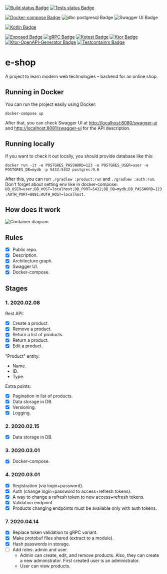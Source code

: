 [![Build status Badge](https://github.com/SerVB/e-shop/workflows/Build/badge.svg)](https://github.com/SerVB/e-shop/actions)
[![Tests status Badge](https://github.com/SerVB/e-shop/workflows/Tests/badge.svg)](https://github.com/SerVB/e-shop/actions)

[![Docker-compose Badge](https://img.shields.io/badge/docker-compose-blue.svg)](https://docs.docker.com/compose/)
![jdbc postgresql Badge](https://img.shields.io/badge/jdbc-postgresql-darkblue.svg)
![Swagger UI Badge](https://img.shields.io/badge/swagger-ui-black.svg)

[![Kotlin Badge](https://img.shields.io/badge/Kotlin-1.3.71-green.svg)](https://kotlinlang.org/)

[![Exposed Badge](https://img.shields.io/badge/Exposed-0.22.1-green.svg)](https://github.com/papsign/Ktor-OpenAPI-Generator)
[![gRPC Badge](https://img.shields.io/badge/gRPC-1.28.0-388.svg)](https://grpc.io/)
[![Kotest Badge](https://img.shields.io/badge/Kotest-4.0.2-green.svg)](https://github.com/kotest/kotest)
[![Ktor Badge](https://img.shields.io/badge/Ktor-1.3.2-green.svg)](https://ktor.io/)
[![Ktor-OpenAPI-Generator Badge](https://img.shields.io/badge/Ktor%20OpenAPI%20Generator-646f366-green.svg)](https://github.com/papsign/Ktor-OpenAPI-Generator)
[![Testcontainrs Badge](https://img.shields.io/badge/Testcontainers-1.13.0-blue.svg)](https://www.testcontainers.org/)
# e-shop
A project to learn modern web technologies – backend for an online shop.

## Running in Docker
You can run the project easily using Docker:
```shell script
docker-compose up
```

After that, you can check Swagger UI at <http://localhost:8080/swagger-ui> and <http://localhost:8081/swagger-ui> for the API description.

## Running locally
If you want to check it out locally, you should provide database like this:
```shell script
docker run -it -e POSTGRES_PASSWORD=123 -e POSTGRES_USER=user -e POSTGRES_DB=mydb -p 5432:5432 postgres:9.6
```

After this, you can run `./gradlew :product:run` and `./gradlew :auth:run`. Don't forget about setting env like in docker-compose: `DB_USER=user;DB_HOST=localhost;DB_PORT=5432;DB_DB=mydb;DB_PASSWORD=123;AUTH_PORT=8081;AUTH_HOST=localhost`.

## How does it work
![Container diagram](https://kroki.io/c4plantuml/svg/eNqdVFtv2jAUfvevOOOJaXSjWyv1sZSg9YIgI-nQniITm2A1sSPbKUPT_vuOjQNUjbapeYh0Ts53Of6sXBtLtW2qkrwTMi8bxmF8kY2VtFRIrj_W7hOZjn7MH9MsncdZNF_O2np5l95m08nXySzqvyfEClsivMUCE7TQtIK10sDPzEbVhMRcGyX7jeF6AI_-3RuBK0Gtw1QPuZKdsbzKblQjGdW7Ps_cFxxuR-AXAXwOamEiq7ViTW4zWovD9Flowii-g1FdlyKnVijZw4kHZUshB_BglXZ1rNWzYNwELxCgBtaNzB2IlsLu4FlQWEyS1FGi304rtLGblz5c5y0mPO7_DUSrPlu1J7Gn8-tH1NIVNdxLKGMLzZNvU1clKIxyh2WFxNCqvb9OcufIReeM_ZPWx6t5IYzVnvOUH6hk-wUNNwYbBhV_E7LgZbgmnckulX4ysBWIa107xavh1RBqpXHt-2Q--3SbpjHyvSI7yeaEyXUDy3kHi6PJZlwUm5XqvnCv2b9jXIxaPAWa57ggWPXEpfd6ORxenkPQKRbxeOANBELJ7RadBfNdYi8yXnDK8JJqVfkD3WrhNK3yQhdfPgeZyc9aGc4-3Ec3KPc3qeMOx7jfJOKwR4VrLpn_p_wB7QiCdA==)

## Rules
- [x] Public repo.
- [x] Description.
- [x] Architecture graph.
- [x] Swagger UI.
- [x] Docker-compose.

## Stages
### 1. 2020.02.08
Rest API:
- [x] Create a product.
- [x] Remove a product.
- [x] Return a list of products.
- [x] Return a product.
- [x] Edit a product.

"Product" entity:
* Name.
* ID.
* Type.

Extra points:
- [x] Pagination in list of products.
- [x] Data storage in DB.
- [x] Versioning.
- [x] Logging.

### 2. 2020.02.15
- [x] Data storage in DB.

### 3. 2020.03.01
- [x] Docker-compose.

### 4. 2020.03.01
- [x] Registration (via login+password).
- [x] Auth (change login+password to access+refresh tokens).
- [x] A way to change a refresh token to new access+refresh tokens.
- [x] Validation endpoint.
- [x] Products changing endpoints must be available only with auth tokens.

### 7. 2020.04.14
- [x] Replace token validation to gRPC variant.
- [x] Make protobuf files shared (extract to a module).
- [x] Hash passwords in storage.
- [ ] Add roles: admin and user.
    - Admin can create, edit, and remove products. Also, they can create a new administrator. First created user is an administrator.
    - User can view products.
